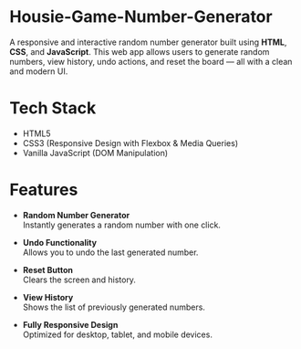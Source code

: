 # Housie-Game-Number-Generator

A responsive and interactive random number generator built using **HTML**, **CSS**, and **JavaScript**. This web app allows users to generate random numbers, view history, undo actions, and reset the board — all with a clean and modern UI.

# Tech Stack

- HTML5
- CSS3 (Responsive Design with Flexbox & Media Queries)
- Vanilla JavaScript (DOM Manipulation)

# Features

- **Random Number Generator**  
  Instantly generates a random number with one click.

- **Undo Functionality**  
  Allows you to undo the last generated number.

- **Reset Button**  
  Clears the screen and history.

- **View History**  
  Shows the list of previously generated numbers.

- **Fully Responsive Design**  
  Optimized for desktop, tablet, and mobile devices.


